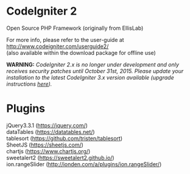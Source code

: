 # CodeIgniter 2
Open Source PHP Framework (originally from EllisLab)

For more info, please refer to the user-guide at http://www.codeigniter.com/userguide2/  
(also available within the download package for offline use)

**WARNING:** *CodeIgniter 2.x is no longer under development and only receives security patches until October 31st, 2015.
Please update your installation to the latest CodeIgniter 3.x version available
(upgrade instructions [here](http://www.codeigniter.com/userguide3/installation/upgrade_300.html)).*

# Plugins
jQuery3.3.1 (https://jquery.com/)  
dataTables (https://datatables.net/)  
tablesort (https://github.com/tristen/tablesort)  
SheetJS (https://sheetjs.com/)  
chartjs (https://www.chartjs.org/)  
sweetalert2 (https://sweetalert2.github.io/)  
ion.rangeSlider (http://ionden.com/a/plugins/ion.rangeSlider/)
